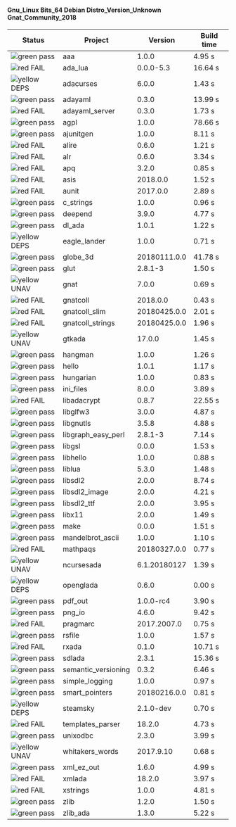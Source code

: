#### Gnu_Linux Bits_64 Debian Distro_Version_Unknown Gnat_Community_2018

| Status | Project | Version | Build time |
| --- | --- | --- | --- |
|![green](https://placehold.it/8/00aa00/000000?text=+) pass | aaa | 1.0.0 |  4.95 s |
|![red](https://placehold.it/8/ff0000/000000?text=+) FAIL | ada_lua | 0.0.0-5.3 |  16.64 s |
|![yellow](https://placehold.it/8/ffbb00/000000?text=+) DEPS | adacurses | 6.0.0 |  1.43 s |
|![green](https://placehold.it/8/00aa00/000000?text=+) pass | adayaml | 0.3.0 |  13.99 s |
|![red](https://placehold.it/8/ff0000/000000?text=+) FAIL | adayaml_server | 0.3.0 |  1.73 s |
|![green](https://placehold.it/8/00aa00/000000?text=+) pass | agpl | 1.0.0 |  78.66 s |
|![green](https://placehold.it/8/00aa00/000000?text=+) pass | ajunitgen | 1.0.0 |  8.11 s |
|![red](https://placehold.it/8/ff0000/000000?text=+) FAIL | alire | 0.6.0 |  1.21 s |
|![red](https://placehold.it/8/ff0000/000000?text=+) FAIL | alr | 0.6.0 |  3.34 s |
|![red](https://placehold.it/8/ff0000/000000?text=+) FAIL | apq | 3.2.0 |  0.85 s |
|![red](https://placehold.it/8/ff0000/000000?text=+) FAIL | asis | 2018.0.0 |  1.52 s |
|![red](https://placehold.it/8/ff0000/000000?text=+) FAIL | aunit | 2017.0.0 |  2.89 s |
|![green](https://placehold.it/8/00aa00/000000?text=+) pass | c_strings | 1.0.0 |  0.96 s |
|![green](https://placehold.it/8/00aa00/000000?text=+) pass | deepend | 3.9.0 |  4.77 s |
|![green](https://placehold.it/8/00aa00/000000?text=+) pass | dl_ada | 1.0.1 |  1.22 s |
|![yellow](https://placehold.it/8/ffbb00/000000?text=+) DEPS | eagle_lander | 1.0.0 |  0.71 s |
|![green](https://placehold.it/8/00aa00/000000?text=+) pass | globe_3d | 20180111.0.0 |  41.78 s |
|![green](https://placehold.it/8/00aa00/000000?text=+) pass | glut | 2.8.1-3 |  1.50 s |
|![yellow](https://placehold.it/8/ffbb00/000000?text=+) UNAV | gnat | 7.0.0 |  0.69 s |
|![red](https://placehold.it/8/ff0000/000000?text=+) FAIL | gnatcoll | 2018.0.0 |  0.43 s |
|![red](https://placehold.it/8/ff0000/000000?text=+) FAIL | gnatcoll_slim | 20180425.0.0 |  2.01 s |
|![red](https://placehold.it/8/ff0000/000000?text=+) FAIL | gnatcoll_strings | 20180425.0.0 |  1.96 s |
|![yellow](https://placehold.it/8/ffbb00/000000?text=+) UNAV | gtkada | 17.0.0 |  1.45 s |
|![green](https://placehold.it/8/00aa00/000000?text=+) pass | hangman | 1.0.0 |  1.26 s |
|![green](https://placehold.it/8/00aa00/000000?text=+) pass | hello | 1.0.1 |  1.17 s |
|![green](https://placehold.it/8/00aa00/000000?text=+) pass | hungarian | 1.0.0 |  0.83 s |
|![green](https://placehold.it/8/00aa00/000000?text=+) pass | ini_files | 8.0.0 |  3.89 s |
|![red](https://placehold.it/8/ff0000/000000?text=+) FAIL | libadacrypt | 0.8.7 |  22.55 s |
|![green](https://placehold.it/8/00aa00/000000?text=+) pass | libglfw3 | 3.0.0 |  4.87 s |
|![green](https://placehold.it/8/00aa00/000000?text=+) pass | libgnutls | 3.5.8 |  4.88 s |
|![green](https://placehold.it/8/00aa00/000000?text=+) pass | libgraph_easy_perl | 2.8.1-3 |  7.14 s |
|![green](https://placehold.it/8/00aa00/000000?text=+) pass | libgsl | 0.0.0 |  1.53 s |
|![green](https://placehold.it/8/00aa00/000000?text=+) pass | libhello | 1.0.0 |  0.88 s |
|![green](https://placehold.it/8/00aa00/000000?text=+) pass | liblua | 5.3.0 |  1.48 s |
|![green](https://placehold.it/8/00aa00/000000?text=+) pass | libsdl2 | 2.0.0 |  8.74 s |
|![green](https://placehold.it/8/00aa00/000000?text=+) pass | libsdl2_image | 2.0.0 |  4.21 s |
|![green](https://placehold.it/8/00aa00/000000?text=+) pass | libsdl2_ttf | 2.0.0 |  3.95 s |
|![green](https://placehold.it/8/00aa00/000000?text=+) pass | libx11 | 2.0.0 |  1.49 s |
|![green](https://placehold.it/8/00aa00/000000?text=+) pass | make | 0.0.0 |  1.51 s |
|![green](https://placehold.it/8/00aa00/000000?text=+) pass | mandelbrot_ascii | 1.0.0 |  1.10 s |
|![red](https://placehold.it/8/ff0000/000000?text=+) FAIL | mathpaqs | 20180327.0.0 |  0.77 s |
|![yellow](https://placehold.it/8/ffbb00/000000?text=+) UNAV | ncursesada | 6.1.20180127 |  1.39 s |
|![yellow](https://placehold.it/8/ffbb00/000000?text=+) DEPS | openglada | 0.6.0 |  0.00 s |
|![green](https://placehold.it/8/00aa00/000000?text=+) pass | pdf_out | 1.0.0-rc4 |  3.90 s |
|![green](https://placehold.it/8/00aa00/000000?text=+) pass | png_io | 4.6.0 |  9.42 s |
|![red](https://placehold.it/8/ff0000/000000?text=+) FAIL | pragmarc | 2017.2007.0 |  0.75 s |
|![green](https://placehold.it/8/00aa00/000000?text=+) pass | rsfile | 1.0.0 |  1.57 s |
|![red](https://placehold.it/8/ff0000/000000?text=+) FAIL | rxada | 0.1.0 |  10.71 s |
|![green](https://placehold.it/8/00aa00/000000?text=+) pass | sdlada | 2.3.1 |  15.36 s |
|![green](https://placehold.it/8/00aa00/000000?text=+) pass | semantic_versioning | 0.3.2 |  6.46 s |
|![green](https://placehold.it/8/00aa00/000000?text=+) pass | simple_logging | 1.0.0 |  0.97 s |
|![green](https://placehold.it/8/00aa00/000000?text=+) pass | smart_pointers | 20180216.0.0 |  0.81 s |
|![yellow](https://placehold.it/8/ffbb00/000000?text=+) DEPS | steamsky | 2.1.0-dev |  0.70 s |
|![red](https://placehold.it/8/ff0000/000000?text=+) FAIL | templates_parser | 18.2.0 |  4.73 s |
|![green](https://placehold.it/8/00aa00/000000?text=+) pass | unixodbc | 2.3.0 |  3.99 s |
|![yellow](https://placehold.it/8/ffbb00/000000?text=+) UNAV | whitakers_words | 2017.9.10 |  0.68 s |
|![green](https://placehold.it/8/00aa00/000000?text=+) pass | xml_ez_out | 1.6.0 |  4.99 s |
|![red](https://placehold.it/8/ff0000/000000?text=+) FAIL | xmlada | 18.2.0 |  3.97 s |
|![red](https://placehold.it/8/ff0000/000000?text=+) FAIL | xstrings | 1.0.0 |  4.81 s |
|![green](https://placehold.it/8/00aa00/000000?text=+) pass | zlib | 1.2.0 |  1.50 s |
|![green](https://placehold.it/8/00aa00/000000?text=+) pass | zlib_ada | 1.3.0 |  5.22 s |
